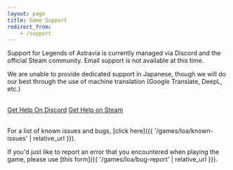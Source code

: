 ```yaml
---
layout: page
title: Game Support
redirect_from:
    - /support
---
```


Support for Legends of Astravia is currently managed via Discord and the official Steam community. Email support is not available at this time.

We are unable to provide dedicated support in Japanese, though we will do our best through the use of machine translation (Google Translate, DeepL, etc.)

<br>

<div class="center-content">
<a class="button arrow" href="https://www.discord.com/invite/astravia"><span>Get Help On Discord</span></a>
<a class="button arrow" href="https://steamcommunity.com/app/1233680/discussions/1/"><span>Get Help on Steam</span></a>
</div>

<br>

For a list of known issues and bugs, [click here]({{ '/games/loa/known-issues' | relative_url }}).

If you'd just like to report an error that you encountered when playing the game, please use [this form]({{ '/games/loa/bug-report' | relative_url }}).